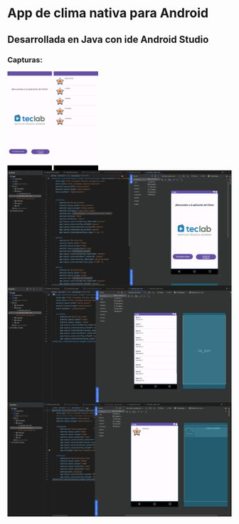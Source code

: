 # App de clima nativa para Android

## Desarrollada en Java con ide Android Studio

### Capturas:

<div>
    <img src="./pantalla1.jpeg" width="100" align="center">
    <img src="./pantalla2.jpeg" width="100" align="center">
</div>

<img src="./cap1.png" align="center">
<img src="./cap2.png" align="center">
<img src="./cap3.png" align="center">